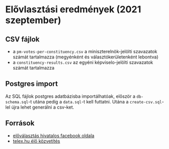 # Elővlasztási eredmények (2021 szeptember)

## CSV fájlok

 * a `pm-votes-per-constituency.csv` a miniszterelnök-jelölti szavazatok számát tartalmazza (megyénként és választókerületenként lebontva)
 * a `constituency-results.csv` az egyéni képviselo-jelölti szavazatok számát tartalmazza 

## Postgres import

Az SQL fájlok postgres adatbázisba importálhatóak, először a `db-schema.sql`-t utána pedig a `data.sql`-t kell futtatni. Utána a
`create-csv.sql`-lel újra lehet generálni a csv-ket.

## Források

 - [előválasztás hivatalos facebook oldala](https://www.facebook.com/elovalasztashivatalos2021)
 - [telex.hu élő közvetítés](https://telex.hu/belfold/2021/09/30/ujraindul-az-elovalasztasi-szavazatok-szamlalasa)
